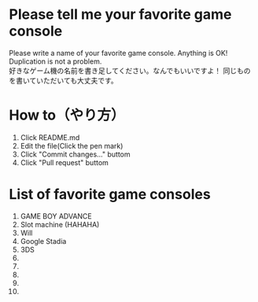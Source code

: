 # Please tell me your favorite game console
Please write a name of your favorite game console. Anything is OK!<br>
Duplication is not a problem.<br>
好きなゲーム機の名前を書き足してください。なんでもいいですよ！
同じものを書いていただいても大丈夫です。

# How to（やり方）
1. Click README.md
2. Edit the file(Click the pen mark)
3. Click "Commit changes..." buttom
4. Click "Pull request" buttom

# List of favorite game consoles
 1. GAME BOY ADVANCE
 2. Slot machine (HAHAHA)
 3. Will
 4. Google Stadia
 5. 3DS
 6.
 7.
 8.
 9.
10.
